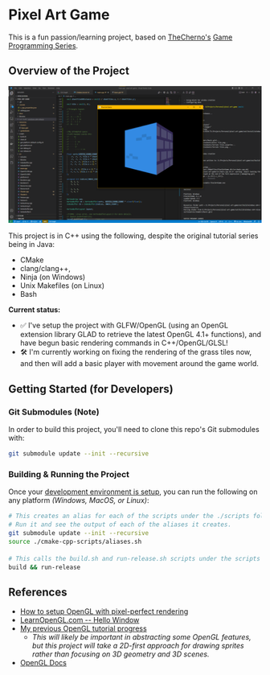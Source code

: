 # Pixel Art Game
This is a fun passion/learning project, based on [TheCherno's](https://www.youtube.com/c/TheChernoProject) [Game Programming Series](https://www.youtube.com/watch?v=GFYT7Lqt1h8&list=PLlrATfBNZ98eOOCk2fOFg7Qg5yoQfFAdf&index=1).

## Overview of the Project
![Preview of the project's work-in-progress](./docs/images/Current%20Game%20Progress.png)

This project is in C++ using the following, despite the original tutorial series being in Java:
- CMake
- clang/clang++,
- Ninja (on Windows)
- Unix Makefiles (on Linux)
- Bash

**Current status:**
- :white_check_mark: I've setup the project with GLFW/OpenGL (using an OpenGL extension library GLAD to retrieve the latest OpenGL 4.1+ functions), and have begun basic rendering commands in C++/OpenGL/GLSL!
- :hammer_and_wrench: I'm currently working on fixing the rendering of the grass tiles now, and then will add a basic player with movement around the game world.


## Getting Started (for Developers)
### Git Submodules (Note)
In order to build this project, you'll need to clone this repo's Git submodules with:
```sh
git submodule update --init --recursive
```

### Building & Running the Project
Once your [development environment is setup](./docs/Platform-Specific%20Setup.md), you can run the following on any platform _(Windows, MacOS, or Linux)_:

```sh
# This creates an alias for each of the scripts under the ./scripts folder!
# Run it and see the output of each of the aliases it creates.
git submodule update --init --recursive
source ./cmake-cpp-scripts/aliases.sh

# This calls the build.sh and run-release.sh scripts under the scripts folder, using aliases:
build && run-release
```

## References
- [How to setup OpenGL with pixel-perfect rendering](https://gamedev.stackexchange.com/questions/103334/how-can-i-set-up-a-pixel-perfect-camera-using-opengl-and-orthographic-projection)
- [LearnOpenGL.com -- Hello Window](https://learnopengl.com/Getting-started/Hello-Window)
- [My previous OpenGL tutorial progress](https://github.com/2kCarlos/intro-to-cpp-opengl)
  - _This will likely be important in abstracting some OpenGL features, but this project will take a 2D-first approach for drawing sprites rather than focusing on 3D geometry and 3D scenes._
- [OpenGL Docs](https://docs.gl)
